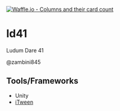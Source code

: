 [![Waffle.io - Columns and their card count](https://badge.waffle.io/randonia/ld41.png?columns=all)](https://waffle.io/randonia/ld41?utm_source=badge)
# ld41 #
Ludum Dare 41

@zambini845

## Tools/Frameworks ##
+ Unity
+ [iTween][20]

[20]: http://www.pixelplacement.com/itween/index.php